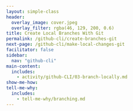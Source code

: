```yaml
---
layout: simple-class
header:
  overlay_image: cover.jpeg
  overlay_filter: rgba(46, 129, 200, 0.6)
title: Create Local Branches With Git
permalink: /github-cli/create-branches-git
next-page: /github-cli/make-local-changes-git
facilitator: false
sidebar:
  nav: "github-cli"
main-content:
  includes:
    - activity/github-CLI/03-branch-locally.md
show-me-how:
tell-me-why:
  includes:
    - tell-me-why/branching.md
---
```

